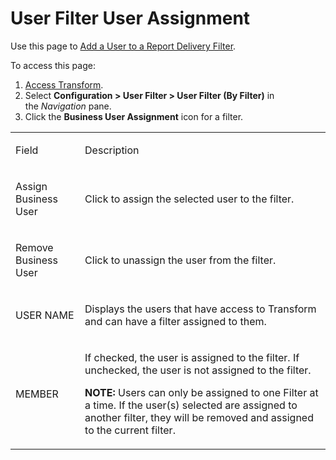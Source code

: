 # User Filter User Assignment

<div class="use">

Use this page to [Add a User to a Report Delivery
Filter](../Use_Cases/Report_Delivery_Filters.htm#Assign_a_User_to_a_Report_Delivery_Filter).

</div>

To access this page:

1.  [Access Transform](../Config/Access_Transform.htm).
2.  Select **Configuration \> User Filter \> User Filter (By
    Filter)** in the *Navigation* pane.
3.  Click the **Business User Assignment** icon for a filter.

<table>
<tbody>
<tr class="odd">
<td><p>Field</p></td>
<td><p>Description</p></td>
</tr>
<tr class="even">
<td><p>Assign Business User</p></td>
<td><p>Click to assign the selected user to the filter.</p></td>
</tr>
<tr class="odd">
<td><p>Remove Business User</p></td>
<td><p>Click to unassign the user from the filter.</p></td>
</tr>
<tr class="even">
<td><p>USER NAME</p></td>
<td><p>Displays the users that have access to Transform and can have a filter assigned to them.</p></td>
</tr>
<tr class="odd">
<td><p>MEMBER</p></td>
<td><p>If checked, the user is assigned to the filter. If unchecked, the user is not assigned to the filter.</p>
<p><strong>NOTE:</strong> Users can only be assigned to one Filter at a time. If the user(s) selected are assigned to another filter, they will be removed and assigned to the current filter.</p></td>
</tr>
</tbody>
</table>
